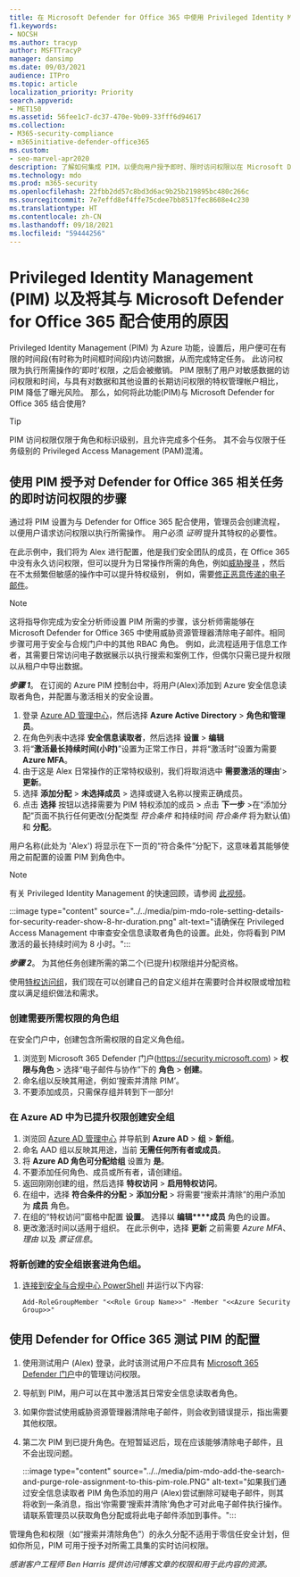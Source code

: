 ```yaml
---
title: 在 Microsoft Defender for Office 365 中使用 Privileged Identity Management (PIM)。
f1.keywords:
- NOCSH
ms.author: tracyp
author: MSFTTracyP
manager: dansimp
ms.date: 09/03/2021
audience: ITPro
ms.topic: article
localization_priority: Priority
search.appverid:
- MET150
ms.assetid: 56fee1c7-dc37-470e-9b09-33fff6d94617
ms.collection:
- M365-security-compliance
- m365initiative-defender-office365
ms.custom:
- seo-marvel-apr2020
description: 了解如何集成 PIM，以便向用户授予即时、限时访问权限以在 Microsoft Defender for Office 365 中执行已提升特权任务，从而降低数据风险。
ms.technology: mdo
ms.prod: m365-security
ms.openlocfilehash: 22fbb2dd57c8bd3d6ac9b25b219895bc480c266c
ms.sourcegitcommit: 7e7effd8ef4ffe75cdee7bb8517fec8608e4c230
ms.translationtype: HT
ms.contentlocale: zh-CN
ms.lasthandoff: 09/18/2021
ms.locfileid: "59444256"
---
```

<!--A-->
# <a name="privileged-identity-management-pim-and-why-to-use-it-with-microsoft-defender-for-office-365"></a>Privileged Identity Management (PIM) 以及将其与 Microsoft Defender for Office 365 配合使用的原因

Privileged Identity Management (PIM) 为 Azure 功能，设置后，用户便可在有限的时间段(有时称为时间框时间段)内访问数据，从而完成特定任务。 此访问权限为执行所需操作的‘即时’权限，之后会被撤销。 PIM 限制了用户对敏感数据的访问权限和时间，与具有对数据和其他设置的长期访问权限的特权管理帐户相比，PIM 降低了曝光风险。 那么，如何将此功能(PIM)与 Microsoft Defender for Office 365 结合使用?

> [!TIP]
> PIM 访问权限仅限于角色和标识级别，且允许完成多个任务。 其不会与仅限于任务级别的 Privileged Access Management (PAM)混淆。

## <a name="steps-to-use-pim-to-grant-just-in-time-access-to-defender-for-office-365-related-tasks"></a>使用 PIM 授予对 Defender for Office 365 相关任务的即时访问权限的步骤

通过将 PIM 设置为与 Defender for Office 365 配合使用，管理员会创建流程，以便用户请求访问权限以执行所需操作。 用户必须 *证明* 提升其特权的必要性。

在此示例中，我们将为 Alex 进行配置，他是我们安全团队的成员，在 Office 365 中没有永久访问权限，但可以提升为日常操作所需的角色，例如[威胁搜寻](threat-hunting-in-threat-explorer.md) ，然后在不太频繁但敏感的操作中可以提升特权级别， 例如，需要[修正恶意传递的电子邮件](remediate-malicious-email-delivered-office-365.md)。

> [!NOTE]
> 这将指导你完成为安全分析师设置 PIM 所需的步骤，该分析师需能够在 Microsoft Defender for Office 365 中使用威胁资源管理器清除电子邮件。相同步骤可用于安全与合规门户中的其他 RBAC 角色。 例如，此流程适用于信息工作者，其需要日常访问电子数据展示以执行搜索和案例工作，但偶尔只需已提升权限以从租户中导出数据。

***步骤 1***。 在订阅的 Azure PIM 控制台中，将用户(Alex)添加到 Azure 安全信息读取者角色，并配置与激活相关的安全设置。

1. 登录 [Azure AD 管理中心](https://aad.portal.azure.com/)，然后选择 **Azure Active Directory** > **角色和管理员**。
2. 在角色列表中选择 **安全信息读取者**，然后选择 **设置** > **编辑**
3. 将“**激活最长持续时间(小时)**”设置为正常工作日，并将“激活时”设置为需要 **Azure MFA**。
4. 由于这是 Alex 日常操作的正常特权级别，我们将取消选中 **需要激活的理由**'> **更新**。
5. 选择 **添加分配** > **未选择成员** > 选择或键入名称以搜索正确成员。
6. 点击 **选择** 按钮以选择需要为 PIM 特权添加的成员 > 点击 **下一步** >在“添加分配”页面不执行任何更改(分配类型 *符合条件* 和持续时间 *符合条件* 将为默认值)和 **分配**。

用户名称(此处为 'Alex') 将显示在下一页的“符合条件”分配下，这意味着其能够使用之前配置的设置 PIM 到角色中。

> [!NOTE]
> 有关 Privileged Identity Management 的快速回顾，请参阅 [此视频](https://www.youtube.com/watch?v=VQMAg0sa_lE)。

:::image type="content" source="../../media/pim-mdo-role-setting-details-for-security-reader-show-8-hr-duration.png" alt-text="请确保在 Privileged Access Management 中审查安全信息读取者角色的设置。此处，你将看到 PIM 激活的最长持续时间为 8 小时。":::

***步骤 2***。 为其他任务创建所需的第二个(已提升)权限组并分配资格。

使用[特权访问组](/azure/active-directory/privileged-identity-management/groups-features)，我们现在可以创建自己的自定义组并在需要时合并权限或增加粒度以满足组织做法和需求。

### <a name="create-a-role-group-requiring-the-permissions-we-need"></a>创建需要所需权限的角色组

在安全门户中，创建包含所需权限的自定义角色组。

1. 浏览到 Microsoft 365 Defender 门户(https://security.microsoft.com) > **权限与角色** > 选择“电子邮件与协作”下的 **角色** > **创建**。
2. 命名组以反映其用途，例如‘搜索并清除 PIM’。
3. 不要添加成员，只需保存组并转到下一部分!

### <a name="create-the-security-group-in-azure-ad-for-elevated-permissions"></a>在 Azure AD 中为已提升权限创建安全组

1. 浏览回 [Azure AD 管理中心](https://aad.portal.azure.com/) 并导航到 **Azure AD** > **组** > **新组**。
2. 命名 AAD 组以反映其用途，当前 **无需任何所有者或成员**。
3. 将 **Azure AD 角色可分配给组** 设置为 **是**。
4. 不要添加任何角色、成员或所有者，请创建组。
5. 返回刚刚创建的组，然后选择 **特权访问** > **启用特权访问**。
6. 在组中，选择 **符合条件的分配** > **添加分配** > 将需要“搜索并清除”的用户添加为 **成员** 角色。
7. 在组的“特权访问”窗格中配置 **设置**。 选择以 **编辑****成员** 角色的设置。
8. 更改激活时间以适用于组织。 在此示例中，选择 **更新** 之前需要 *Azure MFA*、 *理由* 以及 *票证信息*。

### <a name="nest-the-newly-created-security-group-into-the-role-group"></a>将新创建的安全组嵌套进角色组。

1. [连接到安全与合规中心 PowerShell](/powershell/exchange/connect-to-scc-powershell) 并运行以下内容:

    `Add-RoleGroupMember "<<Role Group Name>>" -Member "<<Azure Security Group>>"`

## <a name="test-your-configuration-of-pim-with-defender-for-office-365"></a>使用 Defender for Office 365 测试 PIM 的配置

1. 使用测试用户 (Alex) 登录，此时该测试用户不应具有 [Microsoft 365 Defender 门户](/microsoft-365/security/defender/overview-security-center)中的管理访问权限。
2. 导航到 PIM，用户可以在其中激活其日常安全信息读取者角色。
3. 如果你尝试使用威胁资源管理器清除电子邮件，则会收到错误提示，指出需要其他权限。
4. 第二次 PIM 到已提升角色。在短暂延迟后，现在应该能够清除电子邮件，且不会出现问题。

   :::image type="content" source="../../media/pim-mdo-add-the-search-and-purge-role-assignment-to-this-pim-role.PNG" alt-text="如果我们通过安全信息读取者 PIM 角色添加的用户 (Alex)尝试删除可疑电子邮件，则其将收到一条消息，指出‘你需要‘搜索并清除’角色才可对此电子邮件执行操作。请联系管理员以获取角色分配或将此电子邮件添加到事件。":::

管理角色和权限（如“搜索并清除角色”）的永久分配不适用于零信任安全计划，但如你所见，PIM 可用于授予对所需工具集的实时访问权限。

*感谢客户工程师 Ben Harris 提供访问博客文章的权限和用于此内容的资源。*

<!--A-->